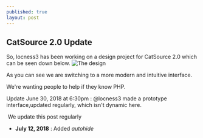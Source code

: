 ```yaml
---
published: true
layout: post
---
```

## CatSource 2.0 Update
So, locness3 has been working on a design project for CatSource 2.0 which can be seen down below.
![The design]({{site.baseurl}}/images/csourcedesign.png)


As you can see we are switching to a more modern and intuitive interface.

We're wanting people to help if they know PHP.

Update June 30, 2018 at 6:30pm : @locness3 made a prototype interface,updated regularly, which isn't dynamic here.

 We update this post regularly

- **July 12, 2018** : Added *autohide*
